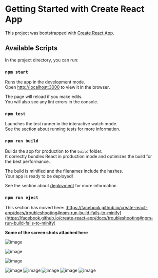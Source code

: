 # Getting Started with Create React App

This project was bootstrapped with [Create React App](https://github.com/facebook/create-react-app).

## Available Scripts

In the project directory, you can run:

### `npm start`

Runs the app in the development mode.\
Open [http://localhost:3000](http://localhost:3000) to view it in the browser.

The page will reload if you make edits.\
You will also see any lint errors in the console.

### `npm test`

Launches the test runner in the interactive watch mode.\
See the section about [running tests](https://facebook.github.io/create-react-app/docs/running-tests) for more information.

### `npm run build`

Builds the app for production to the `build` folder.\
It correctly bundles React in production mode and optimizes the build for the best performance.

The build is minified and the filenames include the hashes.\
Your app is ready to be deployed!

See the section about [deployment](https://facebook.github.io/create-react-app/docs/deployment) for more information.

### `npm run eject`


This section has moved here: [https://facebook.github.io/create-react-app/docs/troubleshooting#npm-run-build-fails-to-minify](https://facebook.github.io/create-react-app/docs/troubleshooting#npm-run-build-fails-to-minify)

**Some of the screen shots attached here**

![image](https://user-images.githubusercontent.com/18461928/137239611-d7c4cbd0-0a47-4e36-932e-2ab62edb262c.png)

![image](https://user-images.githubusercontent.com/18461928/137239801-d65b6557-6045-44df-b7cd-8c8ae0faf170.png)

![image](https://user-images.githubusercontent.com/18461928/137239521-1ebdae2c-54bf-4d6c-85a3-31ec6ca55296.png)

![image](https://user-images.githubusercontent.com/18461928/137239690-683035bf-71ca-46d2-b826-6ad7138e2048.png)
![image](https://user-images.githubusercontent.com/18461928/137239754-7fc3ccf7-2911-4fc6-8b9e-3f5b8d813d93.png)
![image](https://user-images.githubusercontent.com/18461928/137239928-2cee665c-66f4-401e-8489-2547b1a9fb2e.png)
![image](https://user-images.githubusercontent.com/18461928/137240012-bd7ab797-81d8-474f-91dd-3401a4493463.png)
![image](https://user-images.githubusercontent.com/18461928/137240064-e9cab00a-c596-4db1-b3c9-b458ee320454.png)





